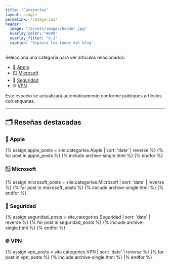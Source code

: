```yaml
---
title: "Categorías"
layout: single
permalink: /categorias/
header:
  image: "/assets/images/header.jpg"
  overlay_color: "#000"
  overlay_filter: "0.3"
  caption: "Explora los temas del blog"
---
```


Selecciona una categoría para ver artículos relacionados:

- 🍎 [Apple](/apple/)
- 🪟 [Microsoft](/microsoft/)
- 🔐 [Seguridad](/seguridad/)
- 🌐 [VPN](/vpn/)

Este espacio se actualizará automáticamente conforme publiques artículos con etiquetas.

---

## 🗂️ Reseñas destacadas

### 🍎 Apple

{% assign apple_posts = site.categories.Apple | sort: 'date' | reverse %}
{% for post in apple_posts %}
  {% include archive-single.html %}
{% endfor %}

### 🪟 Microsoft

{% assign microsoft_posts = site.categories.Microsoft | sort: 'date' | reverse %}
{% for post in microsoft_posts %}
  {% include archive-single.html %}
{% endfor %}

### 🔐 Seguridad

{% assign seguridad_posts = site.categories.Seguridad | sort: 'date' | reverse %}
{% for post in seguridad_posts %}
  {% include archive-single.html %}
{% endfor %}

### 🌐 VPN

{% assign vpn_posts = site.categories.VPN | sort: 'date' | reverse %}
{% for post in vpn_posts %}
  {% include archive-single.html %}
{% endfor %}
